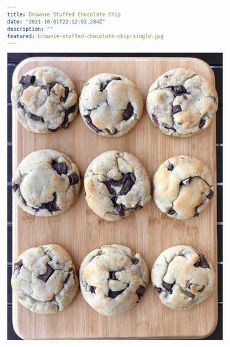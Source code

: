 ```yaml
---
title: Brownie Stuffed Chocolate Chip
date: "2021-10-01T22:12:03.284Z"
description: ""
featured: brownie-stuffed-chocolate-chip-single.jpg
---
```


![Look at all of those Brownie Stuffed Chocolate Chip Cookies!](./brownie-stuffed-chocolate-chip-plate.jpg)